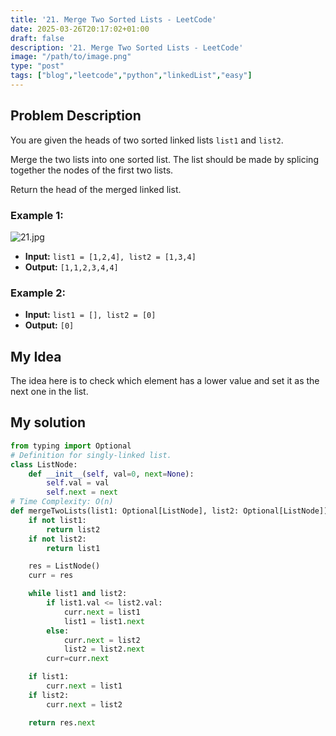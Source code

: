```yaml
---
title: '21. Merge Two Sorted Lists - LeetCode'
date: 2025-03-26T20:17:02+01:00
draft: false
description: '21. Merge Two Sorted Lists - LeetCode'
image: "/path/to/image.png"
type: "post"
tags: ["blog","leetcode","python","linkedList","easy"]
---
```

## Problem Description

You are given the heads of two sorted linked lists `list1` and `list2`.

Merge the two lists into one sorted list. The list should be made by splicing together the nodes of the first two lists.

Return the head of the merged linked list.

### Example 1:
![21.jpg](/images/21.jpg)
* **Input:** `list1 = [1,2,4], list2 = [1,3,4]`
* **Output:** `[1,1,2,3,4,4]`
### Example 2:
* **Input:** `list1 = [], list2 = [0]`
* **Output:** `[0]`

## My Idea

The idea here is to check which element has a lower value and set it as the next one in the list.

## My solution
```python
from typing import Optional
# Definition for singly-linked list.
class ListNode:
    def __init__(self, val=0, next=None):
        self.val = val
        self.next = next
# Time Complexity: O(n)
def mergeTwoLists(list1: Optional[ListNode], list2: Optional[ListNode]) -> Optional[ListNode]:
    if not list1:
        return list2
    if not list2:
        return list1

    res = ListNode()
    curr = res

    while list1 and list2:
        if list1.val <= list2.val:
            curr.next = list1
            list1 = list1.next
        else:
            curr.next = list2
            list2 = list2.next
        curr=curr.next

    if list1:
        curr.next = list1
    if list2:
        curr.next = list2

    return res.next
```
